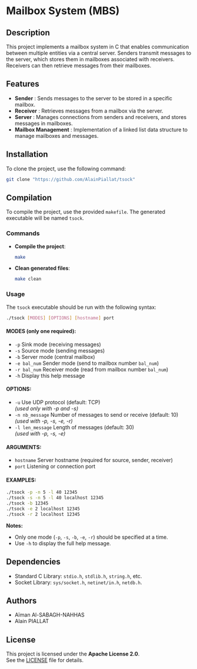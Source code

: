 # Mailbox System (MBS)

## Description

This project implements a mailbox system in C that enables communication between multiple entities via a central server. Senders transmit messages to the server, which stores them in mailboxes associated with receivers. Receivers can then retrieve messages from their mailboxes.

## Features

- **Sender** : Sends messages to the server to be stored in a specific mailbox.
- **Receiver** : Retrieves messages from a mailbox via the server.
- **Server** : Manages connections from senders and receivers, and stores messages in mailboxes.
- **Mailbox Management** : Implementation of a linked list data structure to manage mailboxes and messages.

## Installation

To clone the project, use the following command:

```bash
git clone "https://github.com/AlainPiallat/tsock"
```

## Compilation

To compile the project, use the provided `makefile`. The generated executable will be named `tsock`.

### Commands

- **Compile the project**:
  ```bash
  make
  ```
- **Clean generated files**:
  ```bash
  make clean
  ```

### Usage

The `tsock` executable should be run with the following syntax:

```bash
./tsock [MODES] [OPTIONS] [hostname] port
```

#### MODES (only one required):
- `-p`              Sink mode (receiving messages)
- `-s`              Source mode (sending messages)
- `-b`              Server mode (central mailbox)
- `-e bal_num`      Sender mode (send to mailbox number `bal_num`)
- `-r bal_num`      Receiver mode (read from mailbox number `bal_num`)
- `-h`              Display this help message

#### OPTIONS:
- `-u`              Use UDP protocol (default: TCP)  
                    *(used only with -p and -s)*
- `-n nb_message`   Number of messages to send or receive (default: 10)  
                    *(used with -p, -s, -e, -r)*
- `-l len_message`  Length of messages (default: 30)  
                    *(used with -p, -s, -e)*

#### ARGUMENTS:
- `hostname`        Server hostname (required for source, sender, receiver)
- `port`            Listening or connection port

#### EXAMPLES:
```bash
./tsock -p -n 5 -l 40 12345
./tsock -s -n 5 -l 40 localhost 12345
./tsock -b 12345
./tsock -e 2 localhost 12345
./tsock -r 2 localhost 12345
```

**Notes:**
- Only one mode (`-p`, `-s`, `-b`, `-e`, `-r`) should be specified at a time.
- Use `-h` to display the full help message.

## Dependencies

- Standard C Library: `stdio.h`, `stdlib.h`, `string.h`, etc.
- Socket Library: `sys/socket.h`, `netinet/in.h`, `netdb.h`.

## Authors

- Aïman Al-SABAGH-NAHHAS
- Alain PIALLAT

## License

This project is licensed under the **Apache License 2.0**.\
See the [LICENSE](LICENSE) file for details.